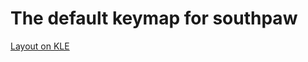 # The default keymap for southpaw

[Layout on KLE](http://www.keyboard-layout-editor.com/#/gists/0e4e47b7aceafb8fae879d4b890981f7)
